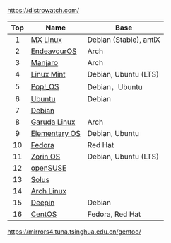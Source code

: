
﻿﻿https://distrowatch.com/

| Top  | Name                                          | Base                   |
| :--: | --------------------------------------------- | ---------------------- |
|  1   | [MX Linux](https://mxlinux.org/)              | Debian (Stable), antiX |
|  2   | [EndeavourOS](https://endeavouros.com/)       | Arch                   |
|  3   | [Manjaro](https://manjaro.org/)               | Arch                   |
|  4   | [Linux Mint](https://linuxmint.com/)          | Debian, Ubuntu (LTS)   |
|  5   | [Pop!_OS](https://pop.system76.com/)          | Debian，Ubuntu         |
|  6   | [Ubuntu](https://ubuntu.com/)                 | Debian                 |
|  7   | [Debian](https://www.debian.org/)             |                        |
|  8   | [Garuda Linux](https://garudalinux.org/)      | Arch                   |
|  9   | [Elementary OS](https://elementary.io/zh_CN/) | Debian, Ubuntu         |
|  10  | [Fedora](https://getfedora.org/)              | Red Hat                |
|  11  | [Zorin OS](https://zorin.com/os/)             | Debian, Ubuntu (LTS)   |
|  12  | [openSUSE](https://www.opensuse.org/)         |                        |
|  13  | [Solus](https://getsol.us/home/)              |                        |
|  14  | [Arch Linux](https://archlinux.org/)          |                        |
|  15  | [Deepin](https://www.deepin.org/en/)          | Debian                 |
|  16  | [CentOS](https://www.centos.org/)             | Fedora, Red Hat        |

https://mirrors4.tuna.tsinghua.edu.cn/gentoo/
